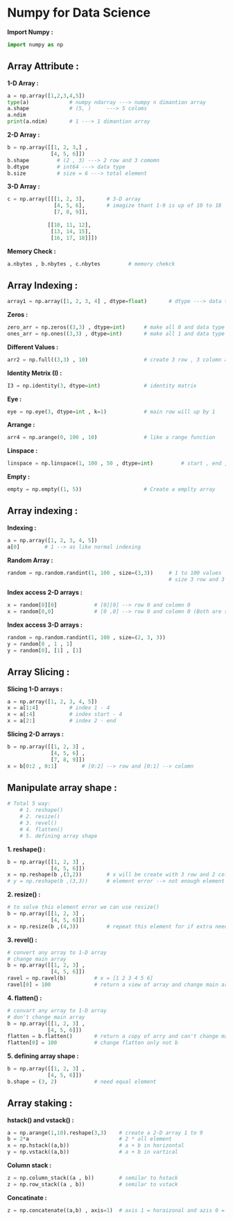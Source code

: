 # Numpy for Data Science

**Import Numpy :**
```py
import numpy as np
```

## Array Attribute :
**1-D Array :**
```py
a = np.array([1,2,3,4,5])
type(a)             # numpy ndarray ---> numpy n dimantion array
a.shape             # (5, )     ---> 5 coloms
a.ndim
print(a.ndim)       # 1 ---> 1 dimantion array
```

**2-D Array :**
```py
b = np.array([[1, 2, 3,] , 
              [4, 5, 6]])
b.shape         # (2 , 3) ---> 2 row and 3 comomn
b.dtype         # int64 ---> data type
b.size          # size = 6 ---> total element
```

**3-D Array :**
```py
c = np.array([[[1, 2, 3],       # 3-D array
               [4, 5, 6],       # imagize thant 1-9 is up of 10 to 18
               [7, 8, 9]],
             
             [[10, 11, 12],
              [13, 14, 15],
              [16, 17, 18]]])
```

**Memory Check :**
```py
a.nbytes , b.nbytes , c.nbytes         # memory chekck
```

## Array Indexing :

```py
array1 = np.array([1, 2, 3, 4] , dtype=float)       # dtype ---> data type
```

**Zeros :**
```py
zero_arr = np.zeros((3,3) , dtype=int)      # make all 0 and data type is int
ones_arr = np.ones((3,3) , dtype=int)       # make all 1 and data type is int
```

**Different Values :**
```py
arr2 = np.full((3,3) , 10)                  # create 3 row , 3 colomn array with all 10 value
```

**Identity Metrix (I) :**
```py
I3 = np.identity(3, dtype=int)              # identity matrix
```

**Eye :**
```py
eye = np.eye(3, dtype=int , k=1)            # main row will up by 1
```

**Arrange :**
```py
arr4 = np.arange(0, 100 , 10)               # like a range function
```

**Linspace :**
```py
linspace = np.linspace(1, 100 , 50 , dtype=int)         # start , end , how many values
```

**Empty :**
```py
empty = np.empty((1, 5))                    # Create a emplty array
```

## Array indexing :
**Indexing :**
```py
a = np.array([1, 2, 3, 4, 5])
a[0]        # 1 --> as like normal indexing
```

**Random Array :**
```py
random = np.random.randint(1, 100 , size=(3,3))     # 1 to 100 values
                                                    # size 3 row and 3 colomn
```

**Index access 2-D arrays :**
```py
x = random[0][0]            # [0][0] --> row 0 and colomn 0
x = random[0,0]             # [0 ,0] --> row 0 and colomn 0 (Both are same)
```

**Index access 3-D arrays :**
```py
random = np.random.randint(1, 100 , size=(2, 3, 3))  
y = random[0 , 1 , 1]
y = random[0], [1] , [1]            
```

## Array Slicing :
**Slicing 1-D arrays :**
```py
a = np.array([1, 2, 3, 4, 5])
x = a[1:4]          # index 1 - 4
x = a[:4]           # index start - 4
x = a[2:]           # index 2 - end
```

**Slicing 2-D arrays :**
```py
b = np.array([[1, 2, 3] , 
              [4, 5, 6] ,
              [7, 8, 9]])
x = b[0:2 , 0:1]        # [0:2] --> row and [0:1] --> colomn
```

## Manipulate array shape :
```py
# Total 5 way:
    # 1. reshape() 
    # 2. resize()
    # 3. revel()
    # 4. flatten()
    # 5. defining array shape
```

**1. reshape() :**
```py
b = np.array([[1, 2, 3] , 
              [4, 5, 6]])
x = np.reshape(b ,(3,2))        # x will be create with 3 row and 2 colomn
# y = np.reshape(b ,(3,3))      # element error --> not enough element   
```

**2. resize() :**
```py
# to solve this element error we can use resize()
b = np.array([[1, 2, 3] , 
              [4, 5, 6]])
x = np.resize(b ,(4,3))         # repeat this element for if extra need
```
**3. revel() :**
```py
# convert any array to 1-D array
# change main array 
b = np.array([[1, 2, 3] , 
              [4, 5, 6]])
ravel = np.ravel(b)         # x = [1 2 3 4 5 6]
ravel[0] = 100              # return a view of array and change main array 
```

**4. flatten() :**
```py
# convart any array to 1-D array
# don't change main array
b = np.array([[1, 2, 3] , 
             [4, 5, 6]])
flatten = b.flatten()       # return a copy of arry and can't change main array
flatten[0] = 100            # change flatten only not b
```

**5. defining array shape :**
```py
b = np.array([[1, 2, 3] , 
             [4, 5, 6]])
b.shape = (3, 2)            # need equal element
```

## Array staking :
**hstack() and vstack() :**
```py
a = np.arange(1,10).reshape(3,3)    # create a 2-D array 1 to 9
b = 2*a                             # 2 * all element
x = np.hstack((a,b))                # a + b in horizontal
y = np.vstack((a,b))                # a + b in vartical 
```

**Column stack :**
```py
z = np.column_stack((a , b))        # semilar to hstack
z = np.row_stack((a , b))           # semilar to vstack
```

**Concatinate :**
```py
z = np.concatenate((a,b) , axis=1)  # axis 1 = horaizonal and azis 0 = vartical
```


